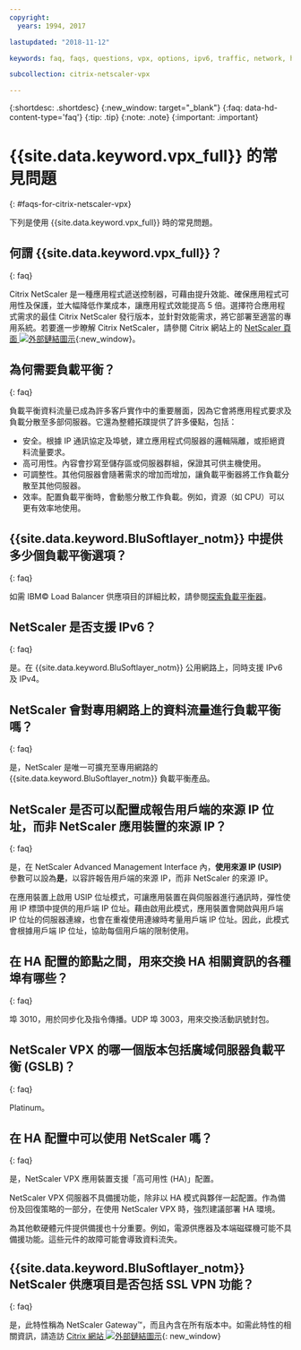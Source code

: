 ```yaml
---
copyright:
  years: 1994, 2017

lastupdated: "2018-11-12"

keywords: faq, faqs, questions, vpx, options, ipv6, traffic, network, ha, ssl, vpn

subcollection: citrix-netscaler-vpx

---
```


{:shortdesc: .shortdesc}
{:new_window: target="_blank"}
{:faq: data-hd-content-type='faq'}
{:tip: .tip}
{:note: .note}
{:important: .important}

# {{site.data.keyword.vpx_full}} 的常見問題
{: #faqs-for-citrix-netscaler-vpx}

下列是使用 {{site.data.keyword.vpx_full}} 時的常見問題。

## 何謂 {{site.data.keyword.vpx_full}}？
{: faq}

Citrix NetScaler 是一種應用程式遞送控制器，可藉由提升效能、確保應用程式可用性及保護，並大幅降低作業成本，讓應用程式效能提高 5 倍。選擇符合應用程式需求的最佳 Citrix NetScaler 發行版本，並針對效能需求，將它部署至適當的專用系統。若要進一步瞭解 Citrix NetScaler，請參閱 Citrix 網站上的 [NetScaler 頁面 ![外部鏈結圖示](../../icons/launch-glyph.svg "外部鏈結圖示")](http://www.citrix.com/products/netscaler-application-delivery-controller/overview.html){:new_window}。

## 為何需要負載平衡？
{: faq}

負載平衡資料流量已成為許多客戶實作中的重要層面，因為它會將應用程式要求及負載分散至多部伺服器。它還為整體拓蹼提供了許多優點，包括：

* 安全。根據 IP 通訊協定及埠號，建立應用程式伺服器的邏輯隔離，或拒絕資料流量要求。
* 高可用性。內容會抄寫至儲存區或伺服器群組，保證其可供主機使用。
* 可調整性。其他伺服器會隨著需求的增加而增加，讓負載平衡器將工作負載分散至其他伺服器。
* 效率。配置負載平衡時，會動態分散工作負載。例如，資源（如 CPU）可以更有效率地使用。

## {{site.data.keyword.BluSoftlayer_notm}} 中提供多少個負載平衡選項？
{: faq}

如需 IBM© Load Balancer 供應項目的詳細比較，請參閱[探索負載平衡器](/docs/infrastructure/loadbalancer-service?topic=loadbalancer-service-explore)。

## NetScaler 是否支援 IPv6？
{: faq}

是。在 {{site.data.keyword.BluSoftlayer_notm}} 公用網路上，同時支援 IPv6 及 IPv4。

## NetScaler 會對專用網路上的資料流量進行負載平衡嗎？
{: faq}

是，NetScaler 是唯一可擴充至專用網路的 {{site.data.keyword.BluSoftlayer_notm}} 負載平衡產品。

## NetScaler 是否可以配置成報告用戶端的來源 IP 位址，而非 NetScaler 應用裝置的來源 IP？
{: faq}

是，在 NetScaler Advanced Management Interface 內，**使用來源 IP (USIP)** 參數可以設為**是**，以容許報告用戶端的來源 IP，而非 NetScaler 的來源 IP。

在應用裝置上啟用 USIP 位址模式，可讓應用裝置在與伺服器進行通訊時，彈性使用 IP 標頭中提供的用戶端 IP 位址。藉由啟用此模式，應用裝置會開啟與用戶端 IP 位址的伺服器連線，也會在重複使用連線時考量用戶端 IP 位址。因此，此模式會根據用戶端 IP 位址，協助每個用戶端的限制使用。

## 在 HA 配置的節點之間，用來交換 HA 相關資訊的各種埠有哪些？
{: faq}

埠 3010，用於同步化及指令傳播。UDP 埠 3003，用來交換活動訊號封包。

## NetScaler VPX 的哪一個版本包括廣域伺服器負載平衡 (GSLB)？
{: faq}

Platinum。

## 在 HA 配置中可以使用 NetScaler 嗎？
{: faq}

是，NetScaler VPX 應用裝置支援「高可用性 (HA)」配置。

NetScaler VPX 伺服器不具備援功能，除非以 HA 模式與夥伴一起配置。作為備份及回復策略的一部分，在使用 NetScaler VPX 時，強烈建議部署 HA 環境。

為其他軟硬體元件提供備援也十分重要。例如，電源供應器及本端磁碟機可能不具備援功能。這些元件的故障可能會導致資料流失。

## {{site.data.keyword.BluSoftlayer_notm}} NetScaler 供應項目是否包括 SSL VPN 功能？
{: faq}

是，此特性稱為 NetScaler Gateway™，而且內含在所有版本中。如需此特性的相關資訊，請造訪 [Citrix 網站 ![外部鏈結圖示](../../icons/launch-glyph.svg "外部鏈結圖示")](https://www.citrix.com/products/netscaler-adc/){: new_window}
